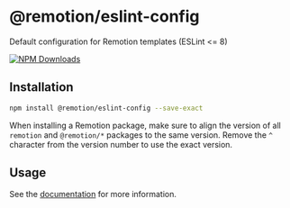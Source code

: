 # @remotion/eslint-config
 
Default configuration for Remotion templates (ESLint <= 8)
 
[![NPM Downloads](https://img.shields.io/npm/dm/@remotion/eslint-config.svg?style=flat&color=black&label=Downloads)](https://npmcharts.com/compare/@remotion/eslint-config?minimal=true)
 
## Installation
 
```bash
npm install @remotion/eslint-config --save-exact
```
 
When installing a Remotion package, make sure to align the version of all `remotion` and `@remotion/*` packages to the same version.
Remove the `^` character from the version number to use the exact version.
 
## Usage
 
See the [documentation](https://www.remotion.dev/docs/brownfield#install-the-eslint-plugin) for more information.

